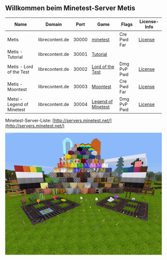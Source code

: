 ## Willkommen beim Minetest-Server Metis

| Name                       | Domain          | Port  | Game               | Flags       | License-Info |
|----------------------------|-----------------|-------|--------------------|-------------|--------------|
| Metis                      | librecontent.de | 30000 | [minetest](https://github.com/minetest)          | Cre Pwd Far | [License](https://github.com/minetest/minetest_game/blob/master/LICENSE.txt) |
| Metis - Tutorial           | librecontent.de | 30001 | [Tutorial](https://wiki.minetest.net/Subgames/Tutorial)           | | |
| Metis - Lord of the Test   | librecontent.de | 30002 | [Lord of the Test](https://wiki.minetest.net/Subgames/Lord_of_the_Test)   | Dmg PvP Pwd | [License](https://github.com/minetest-LOTR/Lord-of-the-Test/blob/master/LICENSE.txt) |
| Metis - Moontest           | librecontent.de | 30003 | [Moontest](https://forum.minetest.net/viewtopic.php?f=9&t=5305)           | Cre Pwd Far | [License](https://github.com/Amaz1/moontest/blob/master/README.md) |
| Metsi - Legend of Minetest | librecontent.de | 30004 | [Legend of Minetest](https://forum.minetest.net/viewtopic.php?f=15&t=14051) | Dmg PvP Pwd | [License](https://github.com/D00Med/LegendofMinetest/blob/master/README.txt) |

Minetest-Server-Liste: [http://servers.minetest.net/](http://servers.minetest.net/)

![Screenshot - Minetest](screenshot.png)
